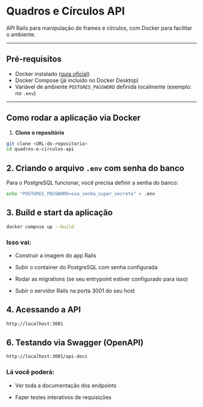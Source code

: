 # Quadros e Círculos API

API Rails para manipulação de frames e círculos, com Docker para facilitar o ambiente.

---

## Pré-requisitos

- Docker instalado ([guia oficial](https://docs.docker.com/get-docker/))
- Docker Compose (já incluído no Docker Desktop)
- Variável de ambiente `POSTGRES_PASSWORD` definida localmente (exemplo: no `.env`)

---

## Como rodar a aplicação via Docker

1. **Clone o repositório**

```bash
git clone <URL-do-repositorio>
cd quadros-e-circulos-api
```

## 2. Criando o arquivo `.env` com senha do banco

Para o PostgreSQL funcionar, você precisa definir a senha do banco:

```bash
echo "POSTGRES_PASSWORD=sua_senha_super_secreta" > .env
```

## 3. Build e start da aplicação

```bash
docker compose up --build
```

### Isso vai:

- Construir a imagem do app Rails

- Subir o container do PostgreSQL com senha configurada

- Rodar as migrations (se seu entrypoint estiver configurado para isso)

- Subir o servidor Rails na porta 3001 do seu host

## 4. Acessando a API

```bash
http://localhost:3001
```

## 6. Testando via Swagger (OpenAPI)

```bash
http://localhost:3001/api-docs
```

### Lá você poderá:

- Ver toda a documentação dos endpoints

- Fazer testes interativos de requisições

